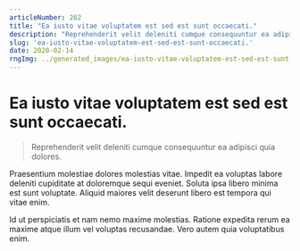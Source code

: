 ```yaml
---
articleNumber: 262
title: "Ea iusto vitae voluptatem est sed est sunt occaecati."
description: "Reprehenderit velit deleniti cumque consequuntur ea adipisci quia dolores."
slug: 'ea-iusto-vitae-voluptatem-est-sed-est-sunt-occaecati.'
date: 2020-02-14
rngImg: ../generated_images/ea-iusto-vitae-voluptatem-est-sed-est-sunt-occaecati..jpg
---
```


# Ea iusto vitae voluptatem est sed est sunt occaecati.

> Reprehenderit velit deleniti cumque consequuntur ea adipisci quia dolores.

Praesentium molestiae dolores molestias vitae. Impedit ea voluptas labore deleniti cupiditate at doloremque sequi eveniet. Soluta ipsa libero minima est sunt voluptate. Aliquid maiores velit deserunt libero est tempora qui vitae enim.
 Id ut perspiciatis et nam nemo maxime molestias. Ratione expedita rerum ea maxime atque illum vel voluptas recusandae. Vero autem quia voluptatibus enim.
